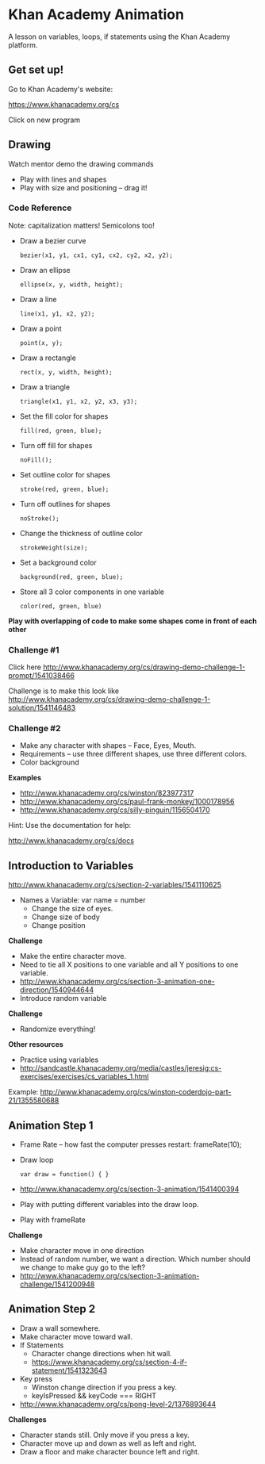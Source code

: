 # Khan Academy Animation

A lesson on variables, loops, if statements using the Khan Academy platform.


## Get set up!

Go to Khan Academy's website:

https://www.khanacademy.org/cs

Click on new program


## Drawing

Watch mentor demo the drawing commands

- Play with lines and shapes
- Play with size and positioning – drag it!

### Code Reference

Note: capitalization matters! Semicolons too!

- Draw a bezier curve

   ```
   bezier(x1, y1, cx1, cy1, cx2, cy2, x2, y2);
   ```

- Draw an ellipse

   ```
   ellipse(x, y, width, height);
   ```

- Draw a line

   ```
   line(x1, y1, x2, y2);
   ```

- Draw a point

   ```
   point(x, y);
   ```

- Draw a rectangle

   ```
   rect(x, y, width, height);
   ```

- Draw a triangle
 
   ```
   triangle(x1, y1, x2, y2, x3, y3);
   ```

- Set the fill color for shapes

   ```
   fill(red, green, blue);
   ```

- Turn off fill for shapes

   ```
   noFill();
   ```

- Set outline color for shapes

   ```
   stroke(red, green, blue);
   ```

- Turn off outlines for shapes

   ```
   noStroke();
   ```

- Change the thickness of outline color

   ```
   strokeWeight(size);
   ```

- Set a background color

   ```
   background(red, green, blue);
   ```

- Store all 3 color components in one variable

   ```
   color(red, green, blue)
   ```

**Play with overlapping of code to make some shapes come in front of each other**


### Challenge #1

Click here http://www.khanacademy.org/cs/drawing-demo-challenge-1-prompt/1541038466

Challenge is to make this look like http://www.khanacademy.org/cs/drawing-demo-challenge-1-solution/1541146483


### Challenge #2

- Make any character with shapes – Face, Eyes, Mouth.
- Requirements – use three different shapes, use three different colors.
- Color background


**Examples**


- http://www.khanacademy.org/cs/winston/823977317
- http://www.khanacademy.org/cs/paul-frank-monkey/1000178956
- http://www.khanacademy.org/cs/silly-pinguin/1156504170

Hint: Use the documentation for help:

http://www.khanacademy.org/cs/docs



## Introduction to Variables

http://www.khanacademy.org/cs/section-2-variables/1541110625

- Names a Variable: var name = number
  - Change the size of eyes.
  - Change size of body
  - Change position


**Challenge**

- Make the entire character move.
- Need to tie all X positions to one variable and all Y positions to one variable.
- http://www.khanacademy.org/cs/section-3-animation-one-direction/1540944644
- Introduce random variable

**Challenge**

- Randomize everything!



**Other resources**

- Practice using variables
- http://sandcastle.khanacademy.org/media/castles/jeresig:cs-exercises/exercises/cs_variables_1.html

Example: http://www.khanacademy.org/cs/winston-coderdojo-part-21/1355580688



## Animation Step 1

- Frame Rate – how fast the computer presses restart: frameRate(10);
- Draw loop

   ```
   var draw = function() { }
   ```

- http://www.khanacademy.org/cs/section-3-animation/1541400394
- Play with putting different variables into the draw loop.
- Play with frameRate

**Challenge**

- Make character move in one direction
- Instead of random number, we want a direction. Which number should we change to make guy go to the left?
- http://www.khanacademy.org/cs/section-3-animation-challenge/1541200948


## Animation Step 2


- Draw a wall somewhere.
- Make character move toward wall.
- If Statements
  - Character change directions when hit wall.
  - https://www.khanacademy.org/cs/section-4-if-statement/1541323643
- Key press
  - Winston change direction if you press a key.
  - keyIsPressed && keyCode === RIGHT
- http://www.khanacademy.org/cs/pong-level-2/1376893644


**Challenges**

- Character stands still. Only move if you press a key.
- Character move up and down as well as left and right.
- Draw a floor and make character bounce left and right.
